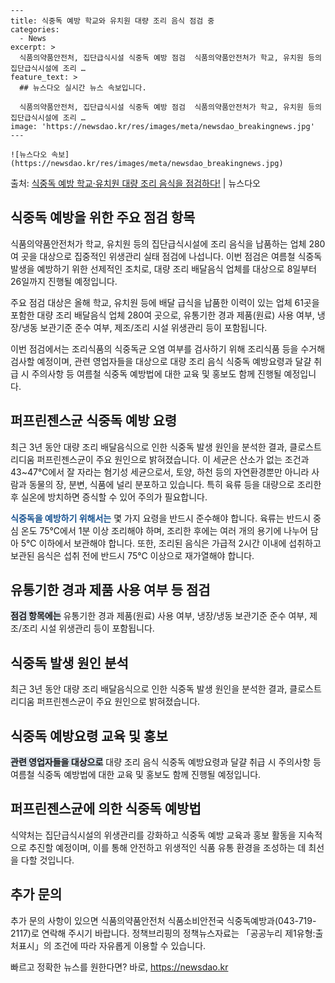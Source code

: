     ---
    title: 식중독 예방 학교와 유치원 대량 조리 음식 점검 중
    categories:
      - News
    excerpt: >
      식품의약품안전처, 집단급식시설 식중독 예방 점검  식품의약품안전처가 학교, 유치원 등의 집단급식시설에 조리 …
    feature_text: >
      ## 뉴스다오 실시간 뉴스 속보입니다.
    
      식품의약품안전처, 집단급식시설 식중독 예방 점검  식품의약품안전처가 학교, 유치원 등의 집단급식시설에 조리 …
    image: 'https://newsdao.kr/res/images/meta/newsdao_breakingnews.jpg'
    ---
    
    ![뉴스다오 속보](https://newsdao.kr/res/images/meta/newsdao_breakingnews.jpg)

<p>출처: <a href="https://newsdao.kr/4597" rel="dofollow">식중독 예방 학교·유치원 대량 조리 음식을 점검하다!</a> | 뉴스다오</p>

<h2 data-ke-size="size26">식중독 예방을 위한 주요 점검 항목</h2>
<p data-ke-size="size16">식품의약품안전처가 학교, 유치원 등의 집단급식시설에 조리 음식을 납품하는 업체 280여 곳을 대상으로 집중적인 위생관리 실태 점검에 나섭니다. 이번 점검은 여름철 식중독 발생을 예방하기 위한 선제적인 조치로, 대량 조리 배달음식 업체를 대상으로 8일부터 26일까지 진행될 예정입니다.</p>
<p data-ke-size="size16">주요 점검 대상은 올해 학교, 유치원 등에 배달 급식을 납품한 이력이 있는 업체 61곳을 포함한 대량 조리 배달음식 업체 280여 곳으로, 유통기한 경과 제품(원료) 사용 여부, 냉장/냉동 보관기준 준수 여부, 제조/조리 시설 위생관리 등이 포함됩니다.</p>
<p data-ke-size="size16">이번 점검에서는 조리식품의 식중독균 오염 여부를 검사하기 위해 조리식품 등을 수거해 검사할 예정이며, 관련 영업자들을 대상으로 대량 조리 음식 식중독 예방요령과 달걀 취급 시 주의사항 등 여름철 식중독 예방법에 대한 교육 및 홍보도 함께 진행될 예정입니다. </p>

<h2 data-ke-size="size26">퍼프린젠스균 식중독 예방 요령</h2>
<p data-ke-size="size16">최근 3년 동안 대량 조리 배달음식으로 인한 식중독 발생 원인을 분석한 결과, 클로스트리디움 퍼프린젠스균이 주요 원인으로 밝혀졌습니다. 이 세균은 산소가 없는 조건과 43~47℃에서 잘 자라는 혐기성 세균으로서, 토양, 하천 등의 자연환경뿐만 아니라 사람과 동물의 장, 분변, 식품에 널리 분포하고 있습니다. 특히 육류 등을 대량으로 조리한 후 실온에 방치하면 증식할 수 있어 주의가 필요합니다.</p>
<p data-ke-size="size16"><b><span style="color: #1a5490;">식중독을 예방하기 위해서는</span></b> 몇 가지 요령을 반드시 준수해야 합니다. 육류는 반드시 중심 온도 75℃에서 1분 이상 조리해야 하며, 조리한 후에는 여러 개의 용기에 나누어 담아 5℃ 이하에서 보관해야 합니다. 또한, 조리된 음식은 가급적 2시간 이내에 섭취하고 보관된 음식은 섭취 전에 반드시 75℃ 이상으로 재가열해야 합니다.</p>

<h2 data-ke-size="size26">유통기한 경과 제품 사용 여부 등 점검</h2>
<p data-ke-size="size16"><span style="background-color: #21538527;"><b>점검 항목에는</b></span> 유통기한 경과 제품(원료) 사용 여부, 냉장/냉동 보관기준 준수 여부, 제조/조리 시설 위생관리 등이 포함됩니다.</p>

<h2 data-ke-size="size26">식중독 발생 원인 분석</h2>
<p data-ke-size="size16">최근 3년 동안 대량 조리 배달음식으로 인한 식중독 발생 원인을 분석한 결과, 클로스트리디움 퍼프린젠스균이 주요 원인으로 밝혀졌습니다.</p>

<h2 data-ke-size="size26">식중독 예방요령 교육 및 홍보</h2>
<p data-ke-size="size16"><b><span style="background-color: #21538527;">관련 영업자들을 대상으로</span></b> 대량 조리 음식 식중독 예방요령과 달걀 취급 시 주의사항 등 여름철 식중독 예방법에 대한 교육 및 홍보도 함께 진행될 예정입니다.</p>

<h2 data-ke-size="size26">퍼프린젠스균에 의한 식중독 예방법</h2>
<p data-ke-size="size16">식약처는 집단급식시설의 위생관리를 강화하고 식중독 예방 교육과 홍보 활동을 지속적으로 추진할 예정이며, 이를 통해 안전하고 위생적인 식품 유통 환경을 조성하는 데 최선을 다할 것입니다.</p>

<h2 data-ke-size="size26">추가 문의</h2>
<p data-ke-size="size16">추가 문의 사항이 있으면 식품의약품안전처 식품소비안전국 식중독예방과(043-719-2117)로 연락해 주시기 바랍니다. 정책브리핑의 정책뉴스자료는 「공공누리 제1유형:출처표시」의 조건에 따라 자유롭게 이용할 수 있습니다.</p> 

빠르고 정확한 뉴스를 원한다면? 바로, <a href="https://newsdao.kr" rel="dofollow">https://newsdao.kr</a>


    
